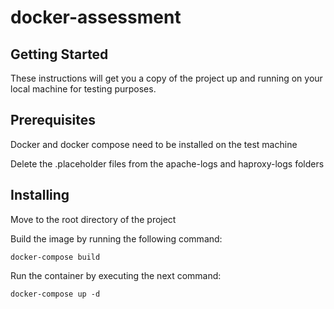 # docker-assessment

## Getting Started

These instructions will get you a copy of the project up and running on your local machine for testing purposes.

## Prerequisites

Docker and docker compose need to be installed on the test machine

Delete the .placeholder files from the apache-logs and haproxy-logs folders

## Installing

Move to the root directory of the project

Build the image by running the following command:
``` 	
docker-compose build
```
Run the container by executing the next command:
```
docker-compose up -d
```